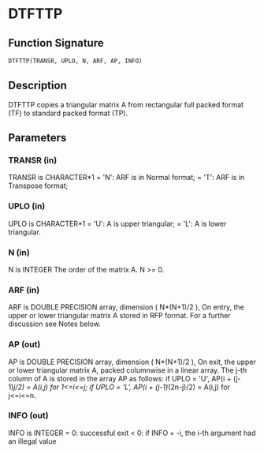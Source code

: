 # DTFTTP

## Function Signature

```fortran
DTFTTP(TRANSR, UPLO, N, ARF, AP, INFO)
```

## Description


 DTFTTP copies a triangular matrix A from rectangular full packed
 format (TF) to standard packed format (TP).

## Parameters

### TRANSR (in)

TRANSR is CHARACTER*1 = 'N': ARF is in Normal format; = 'T': ARF is in Transpose format;

### UPLO (in)

UPLO is CHARACTER*1 = 'U': A is upper triangular; = 'L': A is lower triangular.

### N (in)

N is INTEGER The order of the matrix A. N >= 0.

### ARF (in)

ARF is DOUBLE PRECISION array, dimension ( N*(N+1)/2 ), On entry, the upper or lower triangular matrix A stored in RFP format. For a further discussion see Notes below.

### AP (out)

AP is DOUBLE PRECISION array, dimension ( N*(N+1)/2 ), On exit, the upper or lower triangular matrix A, packed columnwise in a linear array. The j-th column of A is stored in the array AP as follows: if UPLO = 'U', AP(i + (j-1)*j/2) = A(i,j) for 1<=i<=j; if UPLO = 'L', AP(i + (j-1)*(2n-j)/2) = A(i,j) for j<=i<=n.

### INFO (out)

INFO is INTEGER = 0: successful exit < 0: if INFO = -i, the i-th argument had an illegal value

